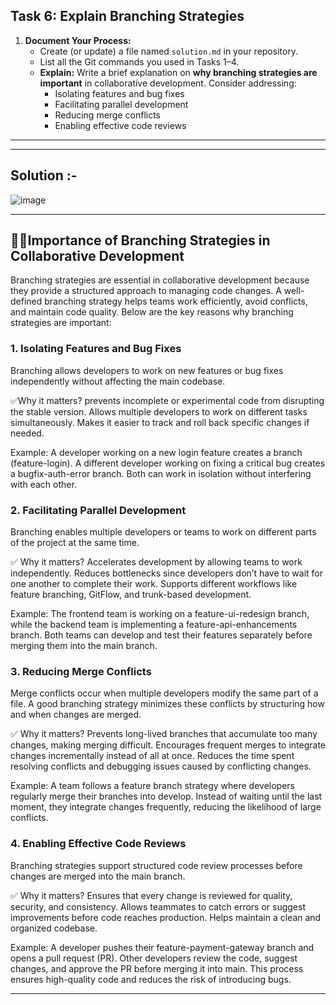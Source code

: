 ## Task 6: Explain Branching Strategies
1. **Document Your Process:**  
   - Create (or update) a file named `solution.md` in your repository.
   - List all the Git commands you used in Tasks 1–4.
   - **Explain:** Write a brief explanation on **why branching strategies are important** in collaborative development. Consider addressing:
     - Isolating features and bug fixes
     - Facilitating parallel development
     - Reducing merge conflicts
     - Enabling effective code reviews
---

---
## Solution :-

![image](https://github.com/user-attachments/assets/5fa582f8-d6b2-48e0-99dd-02562d0d7c2b)

---
## 🤷‍♂️Importance of Branching Strategies in Collaborative Development

Branching strategies are essential in collaborative development because they provide a structured approach to managing code changes. A well-defined branching strategy helps teams work efficiently, avoid conflicts, and maintain code quality. Below are the key reasons why branching strategies are important:

### 1. Isolating Features and Bug Fixes
Branching allows developers to work on new features or bug fixes independently without affecting the main codebase.

✅Why it matters?
prevents incomplete or experimental code from disrupting the stable version.
Allows multiple developers to work on different tasks simultaneously.
Makes it easier to track and roll back specific changes if needed.

Example:
A developer working on a new login feature creates a branch (feature-login).
A different developer working on fixing a critical bug creates a bugfix-auth-error branch.
Both can work in isolation without interfering with each other.

### 2. Facilitating Parallel Development
Branching enables multiple developers or teams to work on different parts of the project at the same time.

✅ Why it matters?
Accelerates development by allowing teams to work independently.
Reduces bottlenecks since developers don’t have to wait for one another to complete their work.
Supports different workflows like feature branching, GitFlow, and trunk-based development.

Example:
The frontend team is working on a feature-ui-redesign branch, while the backend team is implementing a feature-api-enhancements branch.
Both teams can develop and test their features separately before merging them into the main branch.

### 3. Reducing Merge Conflicts
Merge conflicts occur when multiple developers modify the same part of a file. A good branching strategy minimizes these conflicts by structuring how and when changes are merged.

✅ Why it matters?
Prevents long-lived branches that accumulate too many changes, making merging difficult.
Encourages frequent merges to integrate changes incrementally instead of all at once.
Reduces the time spent resolving conflicts and debugging issues caused by conflicting changes.

Example:
A team follows a feature branch strategy where developers regularly merge their branches into develop.
Instead of waiting until the last moment, they integrate changes frequently, reducing the likelihood of large conflicts.

### 4. Enabling Effective Code Reviews
Branching strategies support structured code review processes before changes are merged into the main branch.

✅ Why it matters?
Ensures that every change is reviewed for quality, security, and consistency.
Allows teammates to catch errors or suggest improvements before code reaches production.
Helps maintain a clean and organized codebase.

Example:
A developer pushes their feature-payment-gateway branch and opens a pull request (PR).
Other developers review the code, suggest changes, and approve the PR before merging it into main.
This process ensures high-quality code and reduces the risk of introducing bugs.

---


